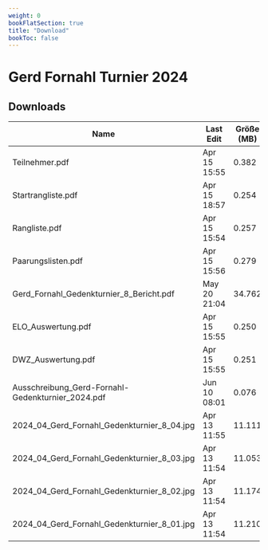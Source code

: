 ```yaml
---
weight: 0
bookFlatSection: true
title: "Download"
bookToc: false
---
```



# Gerd Fornahl Turnier 2024

## Downloads


| Name                                      | Last Edit      | Größe (MB) | Datei Typ | Download                                                                                                     |
|-------------------------------------------|----------------|------------|-----------|--------------------------------------------------------------------------------------------------------------|
| Teilnehmer.pdf                            | Apr 15 15:55   | 0.382      | PDF       | [Download](/chess/2024_04_Gerd_Fornahl_Turnier/Teilnehmer.pdf)                             |
| Startrangliste.pdf                        | Apr 15 18:57   | 0.254      | PDF       | [Download](/chess/2024_04_Gerd_Fornahl_Turnier/Startrangliste.pdf)                         |
| Rangliste.pdf                             | Apr 15 15:54   | 0.257      | PDF       | [Download](/chess/2024_04_Gerd_Fornahl_Turnier/Rangliste.pdf)                              |
| Paarungslisten.pdf                        | Apr 15 15:56   | 0.279      | PDF       | [Download](/chess/2024_04_Gerd_Fornahl_Turnier/Paarungslisten.pdf)                         |
| Gerd_Fornahl_Gedenkturnier_8_Bericht.pdf  | May 20 21:04   | 34.762     | PDF       | [Download](/chess/2024_04_Gerd_Fornahl_Turnier/Gerd_Fornahl_Gedenkturnier_8_Bericht.pdf)   |
| ELO_Auswertung.pdf                        | Apr 15 15:55   | 0.250      | PDF       | [Download](/chess/2024_04_Gerd_Fornahl_Turnier/ELO_Auswertung.pdf)                         |
| DWZ_Auswertung.pdf                        | Apr 15 15:55   | 0.251      | PDF       | [Download](/chess/2024_04_Gerd_Fornahl_Turnier/DWZ_Auswertung.pdf)                         |
| Ausschreibung_Gerd-Fornahl-Gedenkturnier_2024.pdf | Jun 10 08:01   | 0.076      | PDF       | [Download](/chess/2024_04_Gerd_Fornahl_Turnier/Ausschreibung_Gerd-Fornahl-Gedenkturnier_2024.pdf) |
| 2024_04_Gerd_Fornahl_Gedenkturnier_8_04.jpg | Apr 13 11:55   | 11.111     | JPG       | [Download](/chess/2024_04_Gerd_Fornahl_Turnier/2024_04_Gerd_Fornahl_Gedenkturnier_8_04.jpg) |
| 2024_04_Gerd_Fornahl_Gedenkturnier_8_03.jpg | Apr 13 11:54   | 11.053     | JPG       | [Download](/chess/2024_04_Gerd_Fornahl_Turnier/2024_04_Gerd_Fornahl_Gedenkturnier_8_03.jpg) |
| 2024_04_Gerd_Fornahl_Gedenkturnier_8_02.jpg | Apr 13 11:54   | 11.174     | JPG       | [Download](/chess/2024_04_Gerd_Fornahl_Turnier/2024_04_Gerd_Fornahl_Gedenkturnier_8_02.jpg) |
| 2024_04_Gerd_Fornahl_Gedenkturnier_8_01.jpg | Apr 13 11:54   | 11.210     | JPG       | [Download](/chess/2024_04_Gerd_Fornahl_Turnier/2024_04_Gerd_Fornahl_Gedenkturnier_8_01.jpg) |
